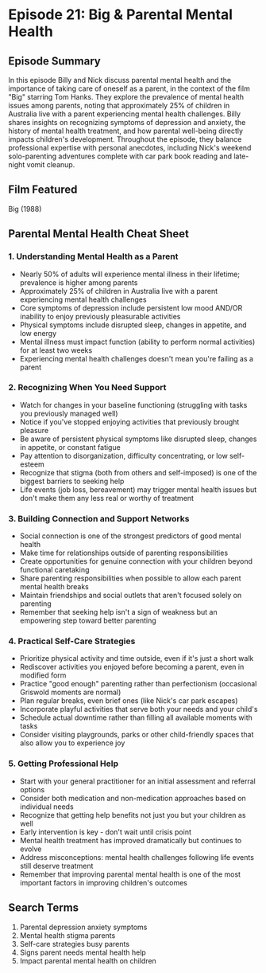 # Episode 21: Big & Parental Mental Health

## Episode Summary
In this episode Billy and Nick discuss parental mental health and the importance of taking care of oneself as a parent, in the context of the film "Big" starring Tom Hanks. They explore the prevalence of mental health issues among parents, noting that approximately 25% of children in Australia live with a parent experiencing mental health challenges. Billy shares insights on recognizing symptoms of depression and anxiety, the history of mental health treatment, and how parental well-being directly impacts children's development. Throughout the episode, they balance professional expertise with personal anecdotes, including Nick's weekend solo-parenting adventures complete with car park book reading and late-night vomit cleanup.

## Film Featured
Big (1988)

## Parental Mental Health Cheat Sheet

### 1. Understanding Mental Health as a Parent
- Nearly 50% of adults will experience mental illness in their lifetime; prevalence is higher among parents
- Approximately 25% of children in Australia live with a parent experiencing mental health challenges
- Core symptoms of depression include persistent low mood AND/OR inability to enjoy previously pleasurable activities
- Physical symptoms include disrupted sleep, changes in appetite, and low energy
- Mental illness must impact function (ability to perform normal activities) for at least two weeks
- Experiencing mental health challenges doesn't mean you're failing as a parent

### 2. Recognizing When You Need Support
- Watch for changes in your baseline functioning (struggling with tasks you previously managed well)
- Notice if you've stopped enjoying activities that previously brought pleasure
- Be aware of persistent physical symptoms like disrupted sleep, changes in appetite, or constant fatigue
- Pay attention to disorganization, difficulty concentrating, or low self-esteem
- Recognize that stigma (both from others and self-imposed) is one of the biggest barriers to seeking help
- Life events (job loss, bereavement) may trigger mental health issues but don't make them any less real or worthy of treatment

### 3. Building Connection and Support Networks
- Social connection is one of the strongest predictors of good mental health
- Make time for relationships outside of parenting responsibilities
- Create opportunities for genuine connection with your children beyond functional caretaking
- Share parenting responsibilities when possible to allow each parent mental health breaks
- Maintain friendships and social outlets that aren't focused solely on parenting
- Remember that seeking help isn't a sign of weakness but an empowering step toward better parenting

### 4. Practical Self-Care Strategies
- Prioritize physical activity and time outside, even if it's just a short walk
- Rediscover activities you enjoyed before becoming a parent, even in modified form
- Practice "good enough" parenting rather than perfectionism (occasional Griswold moments are normal)
- Plan regular breaks, even brief ones (like Nick's car park escapes)
- Incorporate playful activities that serve both your needs and your child's
- Schedule actual downtime rather than filling all available moments with tasks
- Consider visiting playgrounds, parks or other child-friendly spaces that also allow you to experience joy

### 5. Getting Professional Help
- Start with your general practitioner for an initial assessment and referral options
- Consider both medication and non-medication approaches based on individual needs
- Recognize that getting help benefits not just you but your children as well
- Early intervention is key - don't wait until crisis point
- Mental health treatment has improved dramatically but continues to evolve
- Address misconceptions: mental health challenges following life events still deserve treatment
- Remember that improving parental mental health is one of the most important factors in improving children's outcomes

## Search Terms
1. Parental depression anxiety symptoms
2. Mental health stigma parents
3. Self-care strategies busy parents
4. Signs parent needs mental health help
5. Impact parental mental health on children